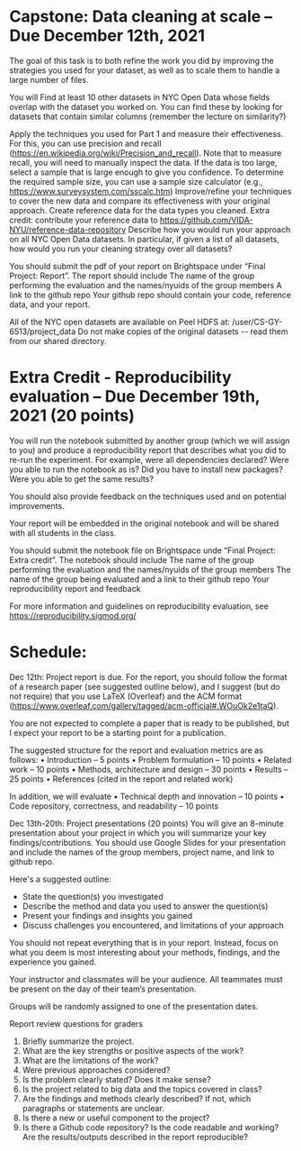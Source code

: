 
# Capstone: Data cleaning at scale – Due December 12th, 2021
 
The goal of this task is to both refine the work you did by improving the strategies you used for your dataset, as well as to scale them to handle a large number of files.

You will Find at least 10 other datasets in NYC Open Data whose fields overlap with the dataset you worked on.  You can find these by looking for datasets that contain similar columns (remember the lecture on similarity?)

Apply the techniques you used for Part 1 and measure their effectiveness. For this, you can use precision and recall (https://en.wikipedia.org/wiki/Precision_and_recall). Note that to measure recall, you will need to manually inspect the data. If the data is too large, select a sample that is large enough to give you confidence. To determine the required sample size, you can use a sample size calculator (e.g., https://www.surveysystem.com/sscalc.htm)
Improve/refine your techniques to cover the new data and compare its effectiveness with your original approach.
Create reference data for the data types you cleaned.
Extra credit: contribute your reference data to  https://github.com/VIDA-NYU/reference-data-repository
Describe how you would run your approach on all NYC Open Data datasets. In particular, if given a list of all datasets, how would you run your cleaning strategy over all datasets?

You should submit the pdf of your report on Brightspace under “Final Project: Report”. The report should include
The name of the group performing the evaluation and the names/nyuids of the group members
A link to the github repo 
Your github repo should contain your code, reference data, and your report.


All of the NYC open datasets are available on Peel HDFS at: /user/CS-GY-6513/project_data
Do not make copies of the original datasets -- read them from our shared directory.


# Extra Credit - Reproducibility evaluation – Due December 19th, 2021 (20 points)

You will run the notebook submitted by another group (which we will assign to you) and
produce a reproducibility report that describes what you did to re-run the experiment. For example, were all dependencies declared? Were you able to run the notebook as is? Did you have to install new packages? Were you able to get the same results?

You should also provide feedback on the techniques used and on potential improvements.

Your report will be embedded in the original notebook and will be shared with all students in the class. 

You should submit the notebook file on Brightspace unde “Final Project: Extra credit”. The notebook should include
The name of the group performing the evaluation and the names/nyuids of the group members
The name of the group being evaluated and a link to their github repo
Your reproducibility report and feedback

For more information and guidelines on reproducibility evaluation, see https://reproducibility.sigmod.org/

 
# Schedule:

Dec 12th: Project report is due. For the report, you should follow the format of a research paper (see suggested outline below), and I suggest (but do not require) that you use LaTeX (Overleaf) and the ACM format (https://www.overleaf.com/gallery/tagged/acm-official#.WOuOk2e1taQ).
 
You are not expected to complete a paper that is ready to be published, but I expect your report to be a starting point for a publication.
 
The suggested structure for the report and evaluation metrics are as follows:
•	Introduction – 5 points
•	Problem formulation – 10 points
•	Related work – 10 points
•	Methods, architecture and design – 30 points
•	Results –25 points
•	References  (cited in the report and related work)
 
In addition, we will evaluate
•   Technical depth and innovation – 10 points
•   Code repository, correctness, and readability – 10 points
 
Dec 13th-20th: Project presentations (20 points)
You will give an 8-minute presentation about your project in which you will summarize your key findings/contributions. You should use Google Slides for your presentation and include the names of the group members, project name, and link to github repo.
 
Here's a suggested outline:
 
- State the question(s) you investigated
- Describe the method and data you used to answer the question(s)
- Present your findings and insights you gained
- Discuss challenges you encountered, and limitations of your approach
 
You should not repeat everything that is in your report. Instead, focus on what you deem is most interesting about your methods, findings, and the experience you gained.
 
Your instructor and classmates will be your audience. All teammates must be present on the day of their team’s presentation.
 
Groups will be randomly assigned to one of the presentation dates.
  
 
Report review questions for graders
1.	Briefly summarize the project.
2.	What are the key strengths or positive aspects of the work? 
3.	What are the limitations of the work?
4.	Were previous approaches considered?
5.	Is the problem clearly stated? Does it make sense? 
6.	Is the project related to big data and the topics covered in class? 
7.	Are the findings and methods clearly described? If not, which paragraphs or statements are unclear.
8.	Is there a new or useful component to the project? 
9.	Is there a Github code repository? Is the code readable and working? Are the results/outputs described in the report reproducible?
